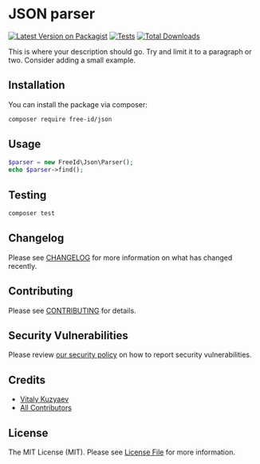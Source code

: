 # JSON parser

[![Latest Version on Packagist](https://img.shields.io/packagist/v/free-id/json.svg?style=flat-square)](https://packagist.org/packages/free-id/json)
[![Tests](https://github.com/free-id/json/actions/workflows/run-tests.yml/badge.svg?branch=main)](https://github.com/free-id/json/actions/workflows/run-tests.yml)
[![Total Downloads](https://img.shields.io/packagist/dt/free-id/json.svg?style=flat-square)](https://packagist.org/packages/free-id/json)

This is where your description should go. Try and limit it to a paragraph or two. Consider adding a small example.

## Installation

You can install the package via composer:

```bash
composer require free-id/json
```

## Usage

```php
$parser = new FreeId\Json\Parser();
echo $parser->find();
```

## Testing

```bash
composer test
```

## Changelog

Please see [CHANGELOG](CHANGELOG.md) for more information on what has changed recently.

## Contributing

Please see [CONTRIBUTING](https://github.com/free-id/.github/blob/main/CONTRIBUTING.md) for details.

## Security Vulnerabilities

Please review [our security policy](../../security/policy) on how to report security vulnerabilities.

## Credits

- [Vitaly Kuzyaev](https://github.com/vitkuz573)
- [All Contributors](../../contributors)

## License

The MIT License (MIT). Please see [License File](LICENSE.md) for more information.